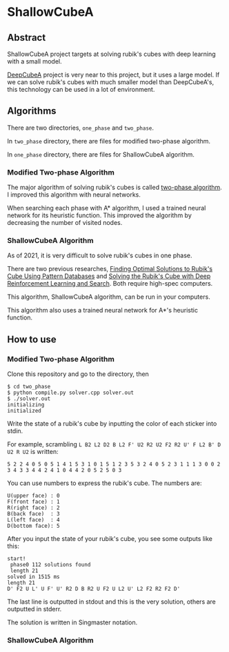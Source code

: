 # ShallowCubeA



## Abstract

ShallowCubeA project targets at solving rubik's cubes with deep learning with a small model.

[DeepCubeA](http://deepcube.igb.uci.edu/) project is very near to this project, but it uses a large model. If we can solve rubik's cubes with much smaller model than DeepCubeA's, this technology can be used in a lot of environment.

## Algorithms

There are two directories, ```one_phase```  and ```two_phase```.

In ```two_phase``` directory, there are files for modified two-phase algorithm.

In ```one_phase``` directory, there are files for ShallowCubeA algorithm.

### Modified Two-phase Algorithm

The major algorithm of solving rubik's cubes is called [two-phase algorithm](http://kociemba.org/math/imptwophase.htm). I improved this algorithm with neural networks.

When searching each phase with A* algorithm, I used a trained neural network for its heuristic function. This improved the algorithm by decreasing the number of visited nodes.

### ShallowCubeA Algorithm

As of 2021, it is very difficult to solve rubik's cubes in one phase.

There are two previous researches, [Finding Optimal Solutions to Rubik's Cube Using Pattern Databases](https://www.semanticscholar.org/paper/Finding-Optimal-Solutions-to-Rubik%27s-Cube-Using-Korf/e6ab7d5d5d38a659fd2ffa53d72ab67e6abc61af) and [Solving the Rubik's Cube with Deep Reinforcement Learning and Search](http://deepcube.igb.uci.edu/static/files/SolvingTheRubiksCubeWithDeepReinforcementLearningAndSearch_Final.pdf). Both require high-spec computers.

This algorithm, ShallowCubeA algorithm, can be run in your computers.

This algorithm also uses a trained neural network for A*'s heuristic function.



## How to use

### Modified Two-phase Algorithm

Clone this repository and go to the directory, then

```
$ cd two_phase
$ python compile.py solver.cpp solver.out
$ ./solver.out
initializing
initialized
```

Write the state of a rubik's cube by inputting the color of each sticker into stdin.

For example, scrambling ```L B2 L2 D2 B L2 F' U2 R2 U2 F2 R2 U' F L2 B' D U2 R U2``` is written:

```
5 2 2 4 0 5 0 5 1 4 1 5 3 1 0 1 5 1 2 3 5 3 2 4 0 5 2 3 1 1 1 3 0 0 2 3 4 3 3 4 4 2 4 1 0 4 4 2 0 5 2 5 0 3
```

You can use numbers to express the rubik's cube. The numbers are:

```
U(upper face) : 0
F(front face) : 1
R(right face) : 2
B(back face)  : 3
L(left face)  : 4
D(bottom face): 5
```

After you input the state of your rubik's cube, you see some outputs like this:

```
start!
 phase0 112 solutions found
 length 21
solved in 1515 ms
length 21
D' F2 U L' U F' U' R2 D B R2 U F2 U L2 U' L2 F2 R2 F2 D'
```

The last line is outputted in stdout and this is the very solution, others are outputted in stderr.

The solution is written in Singmaster notation.

### ShallowCubeA Algorithm

